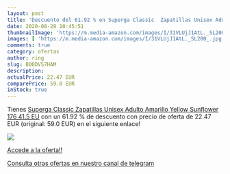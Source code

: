 ```yaml
---
layout: post
title: 'Descuento del 61.92 % en Superga Classic  Zapatillas Unisex Adult'
date: 2020-08-28 10:45:51
thumbnailImage: 'https://m.media-amazon.com/images/I/31VLUjJ1AtL._SL200_.jpg'
images: [ 'https://m.media-amazon.com/images/I/31VLUjJ1AtL._SL200_.jpg' ]
comments: true
category: ofertas
author: ring
slug: B00DV57HAM
description:
actualPrice: 22.47 EUR
comparePrice: 59.0 EUR
inStock: true
---
```


Tienes [Superga Classic  Zapatillas Unisex Adulto  Amarillo  Yellow Sunflower 176   41.5 EU](https://www.amazon.com/dp/B00DV57HAM/?tag=redken08-20) con un 61.92 % de descuento con precio de oferta de 22.47 EUR (original: 59.0 EUR) en el siguiente enlace!

[![](https://m.media-amazon.com/images/I/31VLUjJ1AtL._SL200_.jpg)](https://www.amazon.com/dp/B00DV57HAM/?tag=redken08-20)

[Accede a la oferta!!](https://www.amazon.com/dp/B00DV57HAM/?tag=redken08-20)

[Consulta otras ofertas en nuestro canal de telegram](https://t.me/s/ofertas25)
